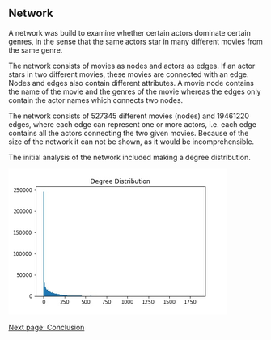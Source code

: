 
## Network
A network was build to examine whether certain actors dominate certain genres, in the sense that the same actors star in many different movies from the same genre.

The network consists of movies as nodes and actors as edges. If an actor stars in two different movies, these movies are connected with an edge. Nodes and edges also contain different attributes. A movie node contains the name of the movie and the genres of the movie whereas the edges only contain the actor names which connects two nodes.

The network consists of 527345 different movies (nodes) and 19461220 edges, where each edge can represent one or more actors, i.e. each edge contains all the actors connecting the two given movies. Because of the size of the network it can not be shown, as it would be incomprehensible.

The initial analysis of the network included making a degree distribution.

![](images/DegreeDistribution.jpg)


[Next page: Conclusion](conclusion.md)
